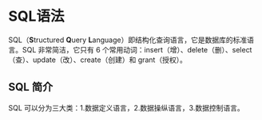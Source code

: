 # SQL语法

SQL（**S**tructured **Q**uery **L**anguage）即结构化查询语言，它是数据库的标准语言。SQL 非常简洁，它只有 6 个常用动词：insert（增）、delete（删）、select（查）、update（改）、create（创建）和 grant（授权）。

<!-- more -->

## SQL 简介

SQL 可以分为三大类：1.数据定义语言，2.数据操纵语言，3.数据控制语言。